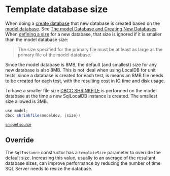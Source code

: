 <!--
GENERATED FILE - DO NOT EDIT
This file was generated by [MarkdownSnippets](https://github.com/SimonCropp/MarkdownSnippets).
Source File: /pages/mdsource/template-database-size.source.md
To change this file edit the source file and then run MarkdownSnippets.
-->
# Template database size

When doing a [create database](https://docs.microsoft.com/en-us/sql/t-sql/statements/create-database-transact-sql) that new database is created based on the [model database](https://docs.microsoft.com/en-us/sql/relational-databases/databases/model-database). See [The model Database and Creating New Databases](https://docs.microsoft.com/en-us/sql/t-sql/statements/create-database-transact-sql#the-model-database-and-creating-new-databases). When [defining a size](https://docs.microsoft.com/en-us/sql/t-sql/statements/create-database-transact-sql#arguments) for a new database, that size is ignored if it is smaller than the model database size:

> The size specified for the primary file must be at least as large as the primary file of the model database.

Since the model database is 8MB, the default (and smallest) size for any new database is also 8MB. This is not ideal when using LocalDB for unit tests, since a database is created for each test, is means an 8MB file needs to be created for each test, with the resulting cost in IO time and disk usage.

To have a smaller file size [DBCC SHRINKFILE](https://docs.microsoft.com/en-us/sql/t-sql/database-console-commands/dbcc-shrinkfile-transact-sql) is performed on the model database at the time a new SqlLocalDB instance is created. The smallest size allowed is 3MB.

<!-- snippet: ShrinkModelDb -->
```cs
use model;
dbcc shrinkfile(modeldev, {size})
```
<sup>[snippet source](/src/LocalDb/SqlCommandBuilder.cs#L50-L53)</sup>
<!-- endsnippet -->


## Override

The `SqlInstance` constructor has a `templateSize` parameter to override the default size. Increasing this value, usually to an average of the resultant database sizes, can improve performance by reducing the number of time SQL Server needs to resize the database.
